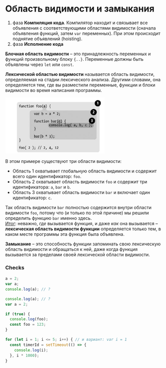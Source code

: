 # Область видимости и замыкания

1. фаза **Компиляция кода**. Компилятор находит и связывает все объявления с соответствующими областями видимости (сначала объявления функций, затем `var` переменных). При этом происходит поднятие объявлений (hoisting).
2. фаза **Исполнение кода**

**Блочная область видимости** – это принадлежность переменных и функций произвольному блоку `{..}`. Переменные должны быть объявлены через `let` или `const`.

**Лексической областью видимости** называется область видимости, определяемая на стадии лексического анализа. Другими словами, она определяется тем, где вы разместили переменные, функции и блоки видимости во время написания программы.

![Lexical scope](./data/lexical-scope.png)

В этом примере существуют три области видимости:

- Область 1 охватывает глобальную область видимости и содержит всего один идентификатор: `foo`.
- Область 2 охватывает область видимости `foo` и содержит три идентификатора: `a`, `bar` и `b`.
- Область 3 охватывает область видимости `bar` и включает один идентификатор: `c`.

Так область видимости `bar` полностью содержится внутри области видимости `foo`, потому что (и только по этой причине) мы решили определить функцию `bar` именно здесь.  
<u>Итог</u>: неважно, _где_ вызывается функция, и даже _как_ она вызывается – **лексическая область видимости функции** определяется только тем, в каком месте программы эта функция была объявлена.

**Замыкание** – это способность функции запоминать свою лексическую область видимости и обращаться к ней, даже когда функция вызывается за пределами своей лексической области видимости.

### Checks

```js
a = 2;
var a;
console.log(a); // ?
```

```js
console.log(a); // ?
var a = 2;
```

```js
if (true) {
  console.log(foo);
  const foo = 123;
}
```

```js
for (let i = 1; i <= 5; i++) { // и вариант: var i = 1 
  const timerId = setTimeout(() => {
    console.log(i);
  }, i * 1000);
}
```

